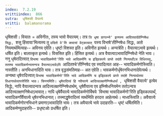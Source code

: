 ```yaml
---
index:  7.2.19
vrittiindex:  866
sutra:  धृषिशसी वैयात्ये
vritti:  balamanorama 
---
```


धृषिशसी। वियातः = अविनीतः, तस्य भावो वैयात्यम्। तत्र `ञि धृषा प्रागल्भ्ये' इत्यस्य आदित्तवादेवेण्निषेधः सिद्धः, `शसु हिंसाया'मित्यस्य तु `उदितो वे'ति क्त्वायां वेट्कत्वात् `यस्य विभाषे'तीण्निषेधः सिद्धः, अतो नियमार्थमित्याह-- अविनय एवेति। धृष्टो विशस्त इति। अविनीत इत्यर्थः। अन्यत्रेति। वैयात्याऽभावे इत्यर्थः। धर्षित इति। बालात्कृत इत्यर्थः। विससित इति। हिंसित इत्यर्थः। अत्र वैयात्याऽभावादिण्निषेधो नेति भावः। ननु धृषेरादित्त्वात् `विभाषा भावादिकर्मणो'रिति भावे आदिकर्मणि च इड्विकल्पे प्राप्ते तदंशे नित्यार्थोऽत्र विधिरस्तु, ततश्च भावादिकर्मभ्यामन्यत्र वैयात्याऽभावेऽपि `आदितश्चे'तीण्निषेद एव स्यादित्यत आह-- भावादिकर्मणोस्त्विति। नास्तीति। अनभिधानादिति भावः। तत्र वृद्धसंमतिमाह-- अत एवेति। भावकर्मणोर्धृषेरनभिधानादेवेत्यर्थः। अन्यथा धृषेरादित्त्वात् `विभाषा भावादिकर्मणो'रिति भावे आदिकर्मणि च इड्विकल्पे प्राप्ते तदंशे नित्यार्थतया विधानार्थत्वापत्तेरिति भावः। चिन्त्यमिति। धृषेरादित्त्वं हि नवैयात्ये आदित्त्वलक्षणेण्निषेधार्थं , `धृषिशसी वैयात्ये' इत्येव सिद्धेः, नापि वैयात्यादन्यत्र आदित्त्वलक्षणेण्निषेधार्थम्, धृषेर्वैयात्य एव इष्निषेधनियमेन ततोऽन्यत्र आदित्त्वलक्षणनिषेधाऽभावात्। नापि धृषेर्वैयात्ये भावादिकर्मणोर्विषये `विभाषा भावादिकर्मणो'रिति इड्विकल्पार्थं, भावादिकर्णोर्वैयात्ये धृषेरनभिधानात्। तस्माद्धृषेरादित्त्वं व्यर्थमिति हरदत्त आहेत्यर्थः। माध्वस्त्विति। अवैयात्ये भावादिकर्मणोरनभिधाने प्रमाणाऽभावादिति भावः। तत्र अवैयात्ये भावे उदाहरति-- धृष्टं धर्षितमिति। आदिकर्मण्युदाहरति-- प्रधृष्टओः प्रधर्षित इति।

